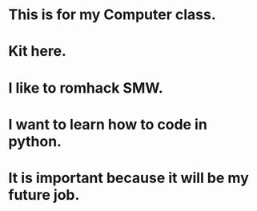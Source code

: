 # This is for my Computer class.
# Kit here.
# I like to romhack SMW.

# I want to learn how to code in python.
# It is important because it will be my future job.
